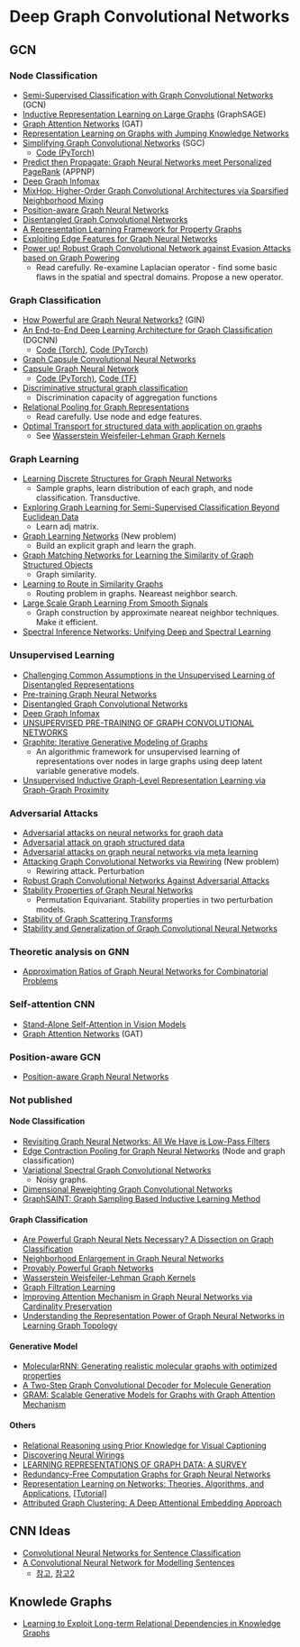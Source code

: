 # Deep Graph Convolutional Networks

## GCN
### Node Classification
- [Semi-Supervised Classification with Graph Convolutional Networks](https://arxiv.org/abs/1609.02907) (GCN)
- [Inductive Representation Learning on Large Graphs](https://arxiv.org/abs/1706.02216) (GraphSAGE)
- [Graph Attention Networks](https://arxiv.org/abs/1710.10903) (GAT)
- [Representation Learning on Graphs with Jumping Knowledge Networks](https://arxiv.org/abs/1806.03536)
- [Simplifying Graph Convolutional Networks](https://arxiv.org/abs/1902.07153) (SGC)
	- [Code (PyTorch)](https://github.com/Tiiiger/SGC)
- [Predict then Propagate: Graph Neural Networks meet Personalized PageRank](https://openreview.net/forum?id=H1gL-2A9Ym) (APPNP)
- [Deep Graph Infomax](https://arxiv.org/pdf/1809.10341.pdf)
- [MixHop: Higher-Order Graph Convolutional Architectures via Sparsified Neighborhood Mixing](https://arxiv.org/abs/1905.00067)
- [Position-aware Graph Neural Networks](http://proceedings.mlr.press/v97/you19b.html)
- [Disentangled Graph Convolutional Networks](http://proceedings.mlr.press/v97/ma19a/ma19a.pdf)
- [A Representation Learning Framework for Property Graphs](https://yaobaiwei.github.io/papers/PGE_KDD19.pdf)
- [Exploiting Edge Features for Graph Neural Networks](http://openaccess.thecvf.com/content_CVPR_2019/papers/Gong_Exploiting_Edge_Features_for_Graph_Neural_Networks_CVPR_2019_paper.pdf)
- [Power up! Robust Graph Convolutional Network against Evasion Attacks based on Graph Powering](https://arxiv.org/pdf/1905.10029.pdf)
	- Read carefully. Re-examine Laplacian operator - find some basic flaws in the spatial and spectral domains. Propose a new operator.

### Graph Classification
- [How Powerful are Graph Neural Networks?](https://arxiv.org/abs/1810.00826) (GIN)
- [An End-to-End Deep Learning Architecture for Graph Classiﬁcation](https://www.cse.wustl.edu/~muhan/papers/AAAI_2018_DGCNN.pdf) (DGCNN)
	- [Code (Torch)](https://github.com/muhanzhang/DGCNN), [Code (PyTorch)](https://github.com/muhanzhang/pytorch_DGCNN)
- [Graph Capsule Convolutional Neural Networks](https://arxiv.org/abs/1805.08090)
- [Capsule Graph Neural Network](https://openreview.net/forum?id=Byl8BnRcYm)
	- [Code (PyTorch)](https://github.com/benedekrozemberczki/CapsGNN), [Code (TF)](https://github.com/XinyiZ001/CapsGNN)
- [Discriminative structural graph classification](https://arxiv.org/pdf/1905.13422.pdf)
	- Discrimination capacity of aggregation functions
- [Relational Pooling for Graph Representations](https://arxiv.org/abs/1903.02541)
	- Read carefully. Use node and edge features.
- [Optimal Transport for structured data with application on graphs](http://proceedings.mlr.press/v97/titouan19a/titouan19a.pdf)
	- See [Wasserstein Weisfeiler-Lehman Graph Kernels](https://arxiv.org/pdf/1906.01277.pdf)

### Graph Learning
- [Learning Discrete Structures for Graph Neural Networks](https://arxiv.org/abs/1903.11960) 
	- Sample graphs, learn distribution of each graph, and node classification. Transductive.
- [Exploring Graph Learning for Semi-Supervised Classification Beyond Euclidean Data](https://arxiv.org/abs/1904.10146) 
	- Learn adj matrix.
- [Graph Learning Networks](https://graphreason.github.io/papers/7.pdf) (New problem)
	- Build an explicit graph and learn the graph.
- [Graph Matching Networks for Learning the Similarity of Graph Structured Objects](https://arxiv.org/abs/1904.12787)
	- Graph similarity.
- [Learning to Route in Similarity Graphs](http://proceedings.mlr.press/v97/baranchuk19a/baranchuk19a.pdf)
	- Routing problem in graphs. Neareast neighbor search.
- [Large Scale Graph Learning From Smooth Signals](https://openreview.net/forum?id=ryGkSo0qYm)
	- Graph construction by approximate neareat neighbor techniques. Make it efficient.
- [Spectral Inference Networks: Unifying Deep and Spectral Learning](https://arxiv.org/abs/1806.02215)

### Unsupervised Learning
- [Challenging Common Assumptions in the Unsupervised Learning of Disentangled Representations](https://arxiv.org/pdf/1811.12359.pdf)
- [Pre-training Graph Neural Networks](https://arxiv.org/pdf/1905.12265.pdf)
- [Disentangled Graph Convolutional Networks](http://proceedings.mlr.press/v97/ma19a/ma19a.pdf)
- [Deep Graph Infomax](https://arxiv.org/pdf/1809.10341.pdf)
- [UNSUPERVISED PRE-TRAINING OF GRAPH CONVOLUTIONAL NETWORKS](https://acbull.github.io/pdf/iclr19-pretrain.pdf)
- [Graphite: Iterative Generative Modeling of Graphs](https://arxiv.org/abs/1803.10459)
	- An algorithmic framework for unsupervised learning of representations over nodes in large graphs using deep latent variable generative models.
- [Unsupervised Inductive Graph-Level Representation Learning via Graph-Graph Proximity](http://web.cs.ucla.edu/~yzsun/papers/2019_IJCAI_UGraphEMB.pdf)

### Adversarial Attacks
- [Adversarial attacks on neural networks for graph data](https://arxiv.org/pdf/1805.07984.pdf)
- [Adversarial attack on graph structured data](https://arxiv.org/pdf/1806.02371.pdf)
- [Adversarial attacks on graph neural networks via meta learning](https://openreview.net/pdf?id=Bylnx209YX)
- [Attacking Graph Convolutional Networks via Rewiring](https://arxiv.org/pdf/1906.03750.pdf) (New problem)
	- Rewiring attack. Perturbation
- [Robust Graph Convolutional Networks Against Adversarial Attacks](http://pengcui.thumedialab.com/papers/RGCN.pdf)
- [Stability Properties of Graph Neural Networks](https://arxiv.org/pdf/1905.04497.pdf)
	- Permutation Equivariant. Stability properties in two perturbation models.
- [Stability of Graph Scattering Transforms](https://arxiv.org/pdf/1906.04784.pdf)
- [Stability and Generalization of Graph Convolutional Neural Networks](https://arxiv.org/pdf/1905.01004.pdf)

### Theoretic analysis on GNN
- [Approximation Ratios of Graph Neural Networks for Combinatorial Problems](https://arxiv.org/pdf/1905.10261.pdf)

### Self-attention CNN
- [Stand-Alone Self-Attention in Vision Models](https://arxiv.org/pdf/1906.05909.pdf)
- [Graph Attention Networks](https://arxiv.org/abs/1710.10903) (GAT)

### Position-aware GCN
- [Position-aware Graph Neural Networks](http://proceedings.mlr.press/v97/you19b.html)

### Not published
#### Node Classification
- [Revisiting Graph Neural Networks: All We Have is Low-Pass Filters](https://arxiv.org/pdf/1905.09550.pdf)
- [Edge Contraction Pooling for Graph Neural Networks](https://arxiv.org/pdf/1905.10990.pdf) (Node and graph classification)
- [Variational Spectral Graph Convolutional Networks](https://arxiv.org/pdf/1906.01852.pdf)
	- Noisy graphs.
- [Dimensional Reweighting Graph Convolutional Networks](https://arxiv.org/pdf/1907.02237.pdf)
- [GraphSAINT: Graph Sampling Based Inductive Learning Method](https://arxiv.org/pdf/1907.04931.pdf)

#### Graph Classification
- [Are Powerful Graph Neural Nets Necessary? A Dissection on Graph Classification](https://arxiv.org/pdf/1905.04579.pdf)
- [Neighborhood Enlargement in Graph Neural Networks](https://arxiv.org/pdf/1905.08509.pdf)
- [Provably Powerful Graph Networks](https://arxiv.org/pdf/1905.11136.pdf)
- [Wasserstein Weisfeiler-Lehman Graph Kernels](https://arxiv.org/pdf/1906.01277.pdf)
- [Graph Filtration Learning](https://arxiv.org/pdf/1905.10996.pdf)
- [Improving Attention Mechanism in Graph Neural Networks via Cardinality Preservation](https://arxiv.org/pdf/1907.02204.pdf)
- [Understanding the Representation Power of Graph Neural Networks in Learning Graph Topology](https://arxiv.org/pdf/1907.05008.pdf)

#### Generative Model
- [MolecularRNN: Generating realistic molecular graphs with optimized properties](https://arxiv.org/pdf/1905.13372.pdf)
- [A Two-Step Graph Convolutional Decoder for Molecule Generation](https://arxiv.org/pdf/1906.03412.pdf)
- [GRAM: Scalable Generative Models for Graphs with Graph Attention Mechanism](https://arxiv.org/pdf/1906.01861.pdf)

#### Others
- [Relational Reasoning using Prior Knowledge for Visual Captioning](https://arxiv.org/pdf/1906.01290.pdf)
- [Discovering Neural Wirings](https://arxiv.org/pdf/1906.00586.pdf)
- [LEARNING REPRESENTATIONS OF GRAPH DATA: A SURVEY](https://arxiv.org/pdf/1906.02989.pdf)
- [Redundancy-Free Computation Graphs for Graph Neural Networks](https://arxiv.org/pdf/1906.03707.pdf)
- [Representation Learning on Networks: Theories, Algorithms, and Applications](https://dl.acm.org/citation.cfm?id=3320095), [[Tutorial]](http://snap.stanford.edu/proj/embeddings-www/)
- [Attributed Graph Clustering: A Deep Attentional Embedding Approach](https://arxiv.org/pdf/1906.06532.pdf)


## CNN Ideas
- [Convolutional Neural Networks for Sentence Classification](https://arxiv.org/pdf/1408.5882.pdf)
- [A Convolutional Neural Network for Modelling Sentences](https://www.aclweb.org/anthology/P14-1062)
	- [참고](https://ratsgo.github.io/deep%20learning/2017/10/09/CNNs/), [참고2](https://ratsgo.github.io/natural%20language%20processing/2017/08/16/deepNLP/)

## Knowlede Graphs
- [Learning to Exploit Long-term Relational Dependencies in Knowledge Graphs](https://arxiv.org/pdf/1905.04914.pdf)

